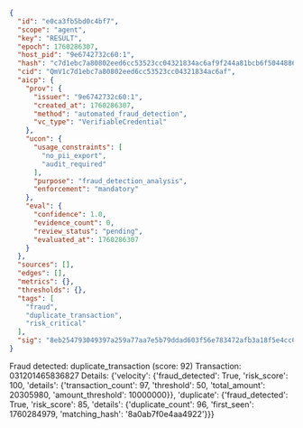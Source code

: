 ```json
{
  "id": "e0ca3fb5bd0c4bf7",
  "scope": "agent",
  "key": "RESULT",
  "epoch": 1760286307,
  "host_pid": "9e6742732c60:1",
  "hash": "c7d1ebc7a80802eed6cc53523cc04321834ac6af9f244a81bcb6f5044886dbac",
  "cid": "QmV1c7d1ebc7a80802eed6cc53523cc04321834ac6af",
  "aicp": {
    "prov": {
      "issuer": "9e6742732c60:1",
      "created_at": 1760286307,
      "method": "automated_fraud_detection",
      "vc_type": "VerifiableCredential"
    },
    "ucon": {
      "usage_constraints": [
        "no_pii_export",
        "audit_required"
      ],
      "purpose": "fraud_detection_analysis",
      "enforcement": "mandatory"
    },
    "eval": {
      "confidence": 1.0,
      "evidence_count": 0,
      "review_status": "pending",
      "evaluated_at": 1760286307
    }
  },
  "sources": [],
  "edges": [],
  "metrics": {},
  "thresholds": {},
  "tags": [
    "fraud",
    "duplicate_transaction",
    "risk_critical"
  ],
  "sig": "8eb254793049397a259a77aa7e5b79ddad603f56e783472afb3a18f5e4cc6cc9"
}
```

Fraud detected: duplicate_transaction (score: 92)
Transaction: 031201465836827
Details: {'velocity': {'fraud_detected': True, 'risk_score': 100, 'details': {'transaction_count': 97, 'threshold': 50, 'total_amount': 20305980, 'amount_threshold': 10000000}}, 'duplicate': {'fraud_detected': True, 'risk_score': 85, 'details': {'duplicate_count': 96, 'first_seen': 1760284979, 'matching_hash': '8a0ab7f0e4aa4922'}}}